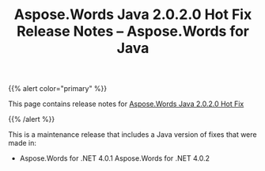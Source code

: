﻿---
title: Aspose.Words Java 2.0.2.0 Hot Fix Release Notes – Aspose.Words for Java
articleTitle: Aspose.Words Java 2.0.2.0 Hot Fix Release Notes
linktitle: Aspose.Words Java 2.0.2.0 Hot Fix Release Notes
description: "Aspose.Words Java 2.0.2.0 Hot Fix Release Notes – the latest updates and fixes."
type: docs
weight: 50
url: /java/aspose-words-java-2-0-2-0-hot-fix-release-notes/
---

{{% alert color="primary" %}}

This page contains release notes for [Aspose.Words Java 2.0.2.0 Hot Fix](https://downloads.aspose.com/words/java/new-releases/aspose.words-java-2.0.2.0-hot-fix/)

{{% /alert %}}

This is a maintenance release that includes a Java version of fixes that were made in:

- Aspose.Words for .NET 4.0.1
  Aspose.Words for .NET 4.0.2 
